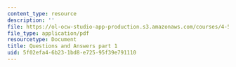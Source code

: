 ```yaml
---
content_type: resource
description: ''
file: https://ol-ocw-studio-app-production.s3.amazonaws.com/courses/4-540-introduction-to-shape-grammars-i-fall-2018/5f02efa46b231bd8e72595f39e791110_MIT4_540F18_qa1.pdf
file_type: application/pdf
resourcetype: Document
title: Questions and Answers part 1
uid: 5f02efa4-6b23-1bd8-e725-95f39e791110
---
```


